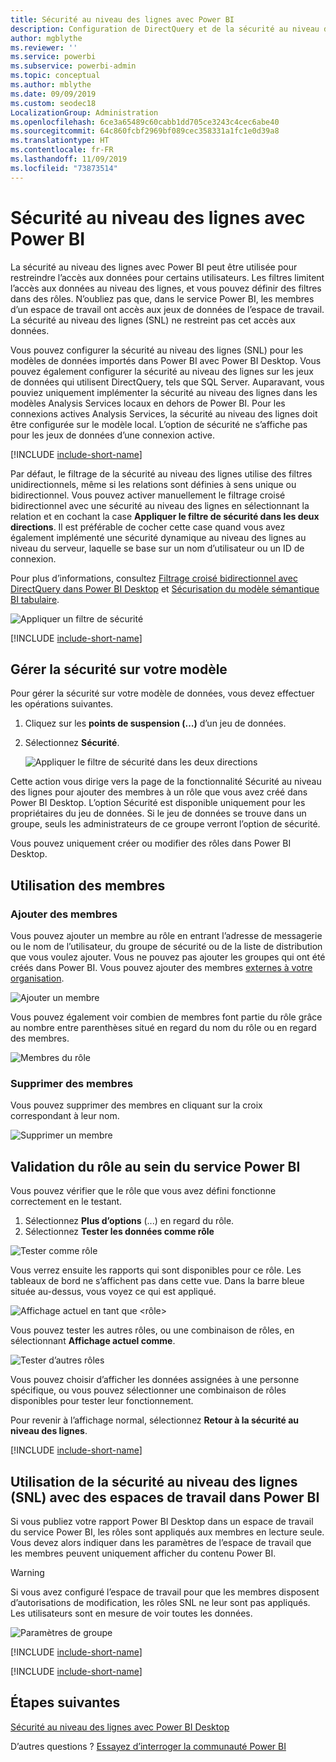 ```yaml
---
title: Sécurité au niveau des lignes avec Power BI
description: Configuration de DirectQuery et de la sécurité au niveau des lignes pour les jeux de données importés dans le service Power BI
author: mgblythe
ms.reviewer: ''
ms.service: powerbi
ms.subservice: powerbi-admin
ms.topic: conceptual
ms.author: mblythe
ms.date: 09/09/2019
ms.custom: seodec18
LocalizationGroup: Administration
ms.openlocfilehash: 6ce3a65489c60cabb1dd705ce3243c4cec6abe40
ms.sourcegitcommit: 64c860fcbf2969bf089cec358331a1fc1e0d39a8
ms.translationtype: HT
ms.contentlocale: fr-FR
ms.lasthandoff: 11/09/2019
ms.locfileid: "73873514"
---
```

# <a name="row-level-security-rls-with-power-bi"></a>Sécurité au niveau des lignes avec Power BI

La sécurité au niveau des lignes avec Power BI peut être utilisée pour restreindre l’accès aux données pour certains utilisateurs. Les filtres limitent l’accès aux données au niveau des lignes, et vous pouvez définir des filtres dans des rôles. N’oubliez pas que, dans le service Power BI, les membres d’un espace de travail ont accès aux jeux de données de l’espace de travail. La sécurité au niveau des lignes (SNL) ne restreint pas cet accès aux données.

Vous pouvez configurer la sécurité au niveau des lignes (SNL) pour les modèles de données importés dans Power BI avec Power BI Desktop. Vous pouvez également configurer la sécurité au niveau des lignes sur les jeux de données qui utilisent DirectQuery, tels que SQL Server. Auparavant, vous pouviez uniquement implémenter la sécurité au niveau des lignes dans les modèles Analysis Services locaux en dehors de Power BI. Pour les connexions actives Analysis Services, la sécurité au niveau des lignes doit être configurée sur le modèle local. L’option de sécurité ne s’affiche pas pour les jeux de données d’une connexion active.

[!INCLUDE [include-short-name](./includes/rls-desktop-define-roles.md)]

Par défaut, le filtrage de la sécurité au niveau des lignes utilise des filtres unidirectionnels, même si les relations sont définies à sens unique ou bidirectionnel. Vous pouvez activer manuellement le filtrage croisé bidirectionnel avec une sécurité au niveau des lignes en sélectionnant la relation et en cochant la case **Appliquer le filtre de sécurité dans les deux directions**. Il est préférable de cocher cette case quand vous avez également implémenté une sécurité dynamique au niveau des lignes au niveau du serveur, laquelle se base sur un nom d’utilisateur ou un ID de connexion.

Pour plus d’informations, consultez [Filtrage croisé bidirectionnel avec DirectQuery dans Power BI Desktop](desktop-bidirectional-filtering.md) et [Sécurisation du modèle sémantique BI tabulaire](https://download.microsoft.com/download/D/2/0/D20E1C5F-72EA-4505-9F26-FEF9550EFD44/Securing%20the%20Tabular%20BI%20Semantic%20Model.docx).

![Appliquer un filtre de sécurité](media/service-admin-rls/rls-apply-security-filter.png)


[!INCLUDE [include-short-name](./includes/rls-desktop-view-as-roles.md)]

## <a name="manage-security-on-your-model"></a>Gérer la sécurité sur votre modèle

Pour gérer la sécurité sur votre modèle de données, vous devez effectuer les opérations suivantes.

1. Cliquez sur les **points de suspension (…)** d’un jeu de données.
2. Sélectionnez **Sécurité**.
   
   ![Appliquer le filtre de sécurité dans les deux directions](media/service-admin-rls/rls-security.png)

Cette action vous dirige vers la page de la fonctionnalité Sécurité au niveau des lignes pour ajouter des membres à un rôle que vous avez créé dans Power BI Desktop. L’option Sécurité est disponible uniquement pour les propriétaires du jeu de données. Si le jeu de données se trouve dans un groupe, seuls les administrateurs de ce groupe verront l’option de sécurité. 

Vous pouvez uniquement créer ou modifier des rôles dans Power BI Desktop.

## <a name="working-with-members"></a>Utilisation des membres

### <a name="add-members"></a>Ajouter des membres

Vous pouvez ajouter un membre au rôle en entrant l’adresse de messagerie ou le nom de l’utilisateur, du groupe de sécurité ou de la liste de distribution que vous voulez ajouter. Vous ne pouvez pas ajouter les groupes qui ont été créés dans Power BI. Vous pouvez ajouter des membres [externes à votre organisation](whitepaper-azure-b2b-power-bi.md#data-security-for-external-partners).

![Ajouter un membre](media/service-admin-rls/rls-add-member.png)

Vous pouvez également voir combien de membres font partie du rôle grâce au nombre entre parenthèses situé en regard du nom du rôle ou en regard des membres.

![Membres du rôle](media/service-admin-rls/rls-member-count.png)

### <a name="remove-members"></a>Supprimer des membres

Vous pouvez supprimer des membres en cliquant sur la croix correspondant à leur nom. 

![Supprimer un membre](media/service-admin-rls/rls-remove-member.png)

## <a name="validating-the-role-within-the-power-bi-service"></a>Validation du rôle au sein du service Power BI

Vous pouvez vérifier que le rôle que vous avez défini fonctionne correctement en le testant. 

1. Sélectionnez **Plus d’options** (...) en regard du rôle.
2. Sélectionnez **Tester les données comme rôle**

![Tester comme rôle](media/service-admin-rls/rls-test-role.png)

Vous verrez ensuite les rapports qui sont disponibles pour ce rôle. Les tableaux de bord ne s’affichent pas dans cette vue. Dans la barre bleue située au-dessus, vous voyez ce qui est appliqué.

![Affichage actuel en tant que <rôle>](media/service-admin-rls/rls-test-role2.png)

Vous pouvez tester les autres rôles, ou une combinaison de rôles, en sélectionnant **Affichage actuel comme**.

![Tester d’autres rôles](media/service-admin-rls/rls-test-role3.png)

Vous pouvez choisir d’afficher les données assignées à une personne spécifique, ou vous pouvez sélectionner une combinaison de rôles disponibles pour tester leur fonctionnement. 

Pour revenir à l’affichage normal, sélectionnez **Retour à la sécurité au niveau des lignes**.

[!INCLUDE [include-short-name](./includes/rls-usernames.md)]

## <a name="using-rls-with-workspaces-in-power-bi"></a>Utilisation de la sécurité au niveau des lignes (SNL) avec des espaces de travail dans Power BI

Si vous publiez votre rapport Power BI Desktop dans un espace de travail du service Power BI, les rôles sont appliqués aux membres en lecture seule. Vous devez alors indiquer dans les paramètres de l’espace de travail que les membres peuvent uniquement afficher du contenu Power BI.

> [!WARNING]
> Si vous avez configuré l’espace de travail pour que les membres disposent d’autorisations de modification, les rôles SNL ne leur sont pas appliqués. Les utilisateurs sont en mesure de voir toutes les données.

![Paramètres de groupe](media/service-admin-rls/rls-group-settings.png)

[!INCLUDE [include-short-name](./includes/rls-limitations.md)]

[!INCLUDE [include-short-name](./includes/rls-faq.md)]

## <a name="next-steps"></a>Étapes suivantes
[Sécurité au niveau des lignes avec Power BI Desktop](desktop-rls.md)  

D’autres questions ? [Essayez d’interroger la communauté Power BI](https://community.powerbi.com/)
